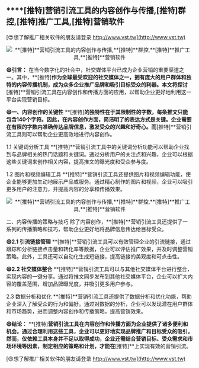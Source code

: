 ## ****[推特]**营销引流工具的内容创作与传播,**[推特]**群控,**[推特]**推广工具,**[推特]**营销软件**

[😍想了解推广相关软件的朋友请登录 http://www.vst.tw](http://www.vst.tw)

 <center><img src="https://vst.tw/MP4/tuiguang/png/6.png" alt="**[推特]**营销引流工具的内容创作与传播,**[推特]**群控,**[推特]**推广工具,**[推特]**营销软件"></center>

**😄引言：**
在当今数字化的社会中，社交媒体平台已成为企业营销的重要渠道之一。其中，**[推特]**作为全球最受欢迎的社交媒体之一，拥有庞大的用户群体和独特的内容传播机制，成为众多企业推广品牌和吸引目标受众的利器。本文将探讨**[推特]**营销引流工具在内容创作和传播方面的应用，以帮助企业更好地利用这一平台实现营销目标。

**😄一、内容创作的关键性**
**[推特]**的独特性在于其限制性的字数，每条推文只能包含140个字符。因此，在内容创作方面，简洁明了的表达方式是关键。企业需要在有限的字数内准确传达品牌信息，激发受众的兴趣和好奇心。而**[推特]**营销引流工具则可以帮助企业更高效地进行内容创作。

1.1 关键词分析工具
**[推特]**营销引流工具中的关键词分析功能可以帮助企业找到与品牌相关的热门话题和关键词。通过分析用户的关注点和兴趣，企业可以根据这些关键词来创作相关内容，提高推文的曝光度和受众参与度。

1.2 图片和视频编辑工具
**[推特]**营销引流工具还提供图片和视频编辑功能，使企业能够更加生动地展示产品或服务。通过精心制作的图片和视频，企业可以吸引更多用户的注意力，并提高内容的分享和传播效果。

 <center><img src="https://vst.tw/MP4/tuiguang/png/0.png" alt="**[推特]**营销引流工具的内容创作与传播,**[推特]**群控,**[推特]**推广工具,**[推特]**营销软件"></center>

二、内容传播的策略与技巧
除了内容创作，**[推特]**营销引流工具还提供了一系列的传播策略和技巧，帮助企业更好地将品牌信息传达给目标受众。

**😄2.1 引流链接管理**
**[推特]**营销引流工具可以有效管理企业的引流链接，通过跟踪和分析链接点击量和转化率等数据，企业可以评估推广效果，并及时调整营销策略。此外，工具还可以自动化生成短链接，提高链接的美观度和可点击性。

**😄2.2 社交媒体整合**
**[推特]**营销引流工具可以与其他社交媒体平台进行整合，实现内容的一键分享。通过将推文同步发布到其他社交媒体平台，企业可以扩大内容的覆盖范围，增加品牌曝光度，并吸引更多用户参与。

2.3 数据分析和优化
**[推特]**营销引流工具还提供了数据分析和优化功能，帮助企业深入了解受众的行为和偏好。通过对数据的分析，企业可以发现潜在用户群体和市场趋势，进而调整内容创作和传播策略，提高营销效果。

**😄结论：**
**[推特]**营销引流工具在内容创作和传播方面为企业提供了诸多便利和机会。通过合理利用这些工具，企业可以更好地实现品牌推广和目标受众的吸引。然而，仅依赖工具本身并不足以取得成功，企业还需结合营销目标、受众需求和市场环境等因素，制定相应的策略和计划，才能在**[推特]**上实现有效的营销引流。

[😍想了解推广相关软件的朋友请登录 http://www.vst.tw](http://www.vst.tw)



